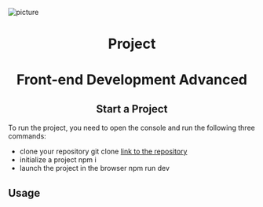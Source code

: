 ![picture](http://hinex.ru/pic/info/front-end-i-back-end-razrabotka-1.jpg)

<div align="center">
    <h1>Project</h1>
    <h1>Front-end Development Advanced</h1>
</div>

<h2 align="center">Start a Project</h2>

To run the project, you need to open the console and run the following three commands:

- clone your repository
git clone [link to the repository](https://github.com/Nato4ka12/Project.git)
- initialize a project
npm i
- launch the project in the browser
npm run dev

<h2>Usage</h2>